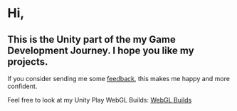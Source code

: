 # Hi,
## This is the Unity part of the my Game Development Journey. I hope you like my projects.

If you consider sending me some [feedback](https://www.linkedin.com/in/erkamuzuncayir), this makes me happy and more confident.

Feel free to look at my Unity Play WebGL Builds: 
[WebGL Builds](https://learn.unity.com/u/620a46bcedbc2a4b0ff65a50?tab=submissions)
